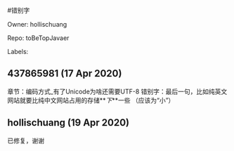 #错别字

Owner: hollischuang

Repo: toBeTopJavaer

Labels: 

## 437865981 (17 Apr 2020)

章节：编码方式_有了Unicode为啥还需要UTF-8
错别字：最后一句，比如纯英文网站就要比纯中文网站占用的存储**_下_**一些 （应该为“小”）


## hollischuang (19 Apr 2020)

已修复，谢谢

